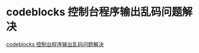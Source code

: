 # codeblocks 控制台程序输出乱码问题解决
[codeblocks 控制台程序输出乱码问题解决](https://aiwithcloud.com/2021/10/01/codeblocks-%e6%8e%a7%e5%88%b6%e5%8f%b0%e7%a8%8b%e5%ba%8f%e8%be%93%e5%87%ba%e4%b9%b1%e7%a0%81%e9%97%ae%e9%a2%98%e8%a7%a3%e5%86%b3/)